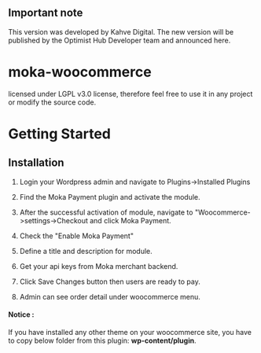 ## Important note  

This version was developed by Kahve Digital. The new version will be published by the Optimist Hub Developer team and announced here.


# moka-woocommerce

 licensed under LGPL v3.0 license, therefore feel free to use it in any project or modify the source code.

# Getting Started

## Installation

1. Login your Wordpress admin and navigate to Plugins->Installed Plugins

2. Find the Moka Payment plugin and activate the module.

3. After the successful activation of module, navigate to "Woocommerce->settings->Checkout and click Moka Payment.

4. Check the "Enable Moka Payment"

5. Define a title and description for module. 

6. Get your api keys from Moka merchant backend.

7. Click Save Changes button then users are ready to pay.

10. Admin can see order detail under woocommerce menu.

#### Notice :
If you have installed any other theme on your woocommerce site, you have to copy below folder from this plugin: **wp-content/plugin**.
